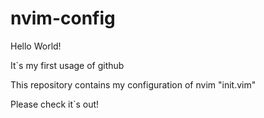 # nvim-config

Hello World! 

It`s my first usage of github

This repository contains my configuration of nvim "init.vim"

Please check it`s out!
